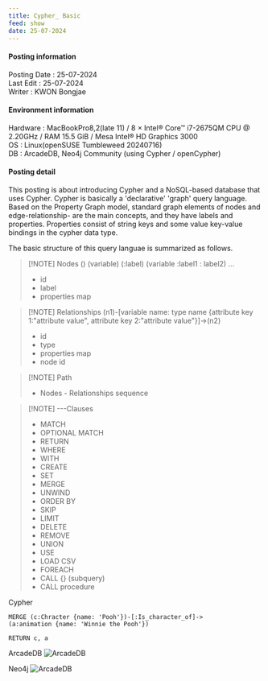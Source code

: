 ```yaml
---
title: Cypher_ Basic
feed: show
date: 25-07-2024
---
```

#### Posting information

Posting Date : 25-07-2024  
Last Edit : 25-07-2024  
Writer : KWON Bongjae

#### Environment information

Hardware : MacBookPro8,2(late 11) /  8 × Intel® Core™ i7-2675QM CPU @ 2.20GHz / RAM 15.5 GiB / Mesa Intel® HD Graphics 3000 <br>
OS : Linux(openSUSE Tumbleweed 20240716) <br>
DB : ArcadeDB, Neo4j Community (using Cypher / openCypher) <br> 

#### Posting detail

This posting is about introducing Cypher and a NoSQL-based database that uses Cypher. Cypher is basically a 'declarative' 'graph' query language. Based on the Property Graph model, standard graph elements of nodes and edge-relationship- are the main concepts, and they have labels and properties. Properties consist of string keys and some value key-value bindings in the cypher data type. 

The basic structure of this query languae is summarized as follows.

> [!NOTE] Nodes () (variable) (:label) (variable :label1 : label2) ...
> - id
> - label
> - properties map

> [!NOTE] Relationships (n1)-[variable name: type name {attribute key 1:"attribute value", attribute key 2:"attribute value"}]->(n2)
> - id
> - type
> - properties map
> - node id
>

> [!NOTE] Path
> - Nodes - Relationships sequence

> [!NOTE] ---Clauses
> - MATCH
> - OPTIONAL MATCH
> - RETURN
> - WHERE
> - WITH
> - CREATE
> - SET
> - MERGE
> - UNWIND
> - ORDER BY
> - SKIP 
> - LIMIT
> - DELETE
> - REMOVE
> - UNION
> - USE
> - LOAD CSV
> - FOREACH
> - CALL {} (subquery)
> - CALL procedure




Cypher
```
MERGE (c:Chracter {name: 'Pooh'})-[:Is_character_of]->(a:animation {name: 'Winnie the Pooh'})

RETURN c, a
```



ArcadeDB
![ArcadeDB](https://lh3.googleusercontent.com/pw/AP1GczPyXBpF5fe_UV-JXVy3E0fPGDF33eIJW7s3W97UolZuaDoE0c6nUA-J8JBoznH1xERGRRfdHMRIIF_G9k6S4Rzi3yTuMETs4iABnyZ6iDJGX2b3gELqNl24672u7uy2X8HHKI-JJ9C698wRGK0k9fhfIg=w1253-h783-s-no?authuser=0)


Neo4j
![ArcadeDB](https://lh3.googleusercontent.com/pw/AP1GczNJ8Cy2AbuLQ9imaFWRgg4wArJ9-D8yIn6nf5JA_LjduYKx6mzXKXMEJS-tvFg96qVxnGgfwXZglJI1fYKK7SmU5MaPFlXMRXWfi83HA37oaw8J3T_a42kihePM2ZEpmiAC0trh5wCrvg7J5LG2CFtXOQ=w1253-h783-s-no?authuser=0)
